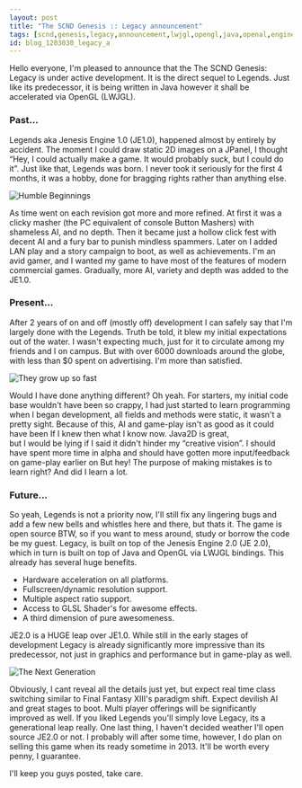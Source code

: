 ```yaml
---
layout: post
title: "The SCND Genesis :: Legacy announcement"
tags: [scnd,genesis,legacy,announcement,lwjgl,opengl,java,openal,engine]
id: blog_1203030_legacy_a
---
```

Hello everyone, I'm pleased to announce that the The SCND Genesis: Legacy is under active development. It is the direct 
sequel to Legends. Just like its predecessor, it is being written in Java however it shall be accelerated via OpenGL (LWJGL).

### Past...
Legends aka Jenesis Engine 1.0 (JE1.0), happened almost by entirely by accident. The moment I could draw static 2D images 
on a JPanel, I thought “Hey, I could actually make a game. It would probably suck, but I could do it”. Just like that, 
Legends was born. I never took it seriously for the first 4 months, it was a hobby, done for bragging rights rather than anything else.
    
![Humble Beginnings](http://www.scndgen.com/game/Screenshot-3.jpg)
    
As time went on each revision got more and more refined. At first it was a clicky masher (the PC equivalent of console 
Button Mashers) with shameless AI, and no depth. Then it became just a hollow click fest with decent AI and a fury bar to 
punish mindless spammers. Later on I added LAN play and a story campaign to boot, as well as achievements. 
I'm an avid gamer, and I wanted my game to have most of the  features of modern commercial games. Gradually, more AI, 
variety and depth was added to the JE1.0.

### Present...
After 2 years of on and off (mostly off) development I can safely say that I'm largely done with the Legends. Truth be told, 
it blew my initial expectations out of the water. I wasn't expecting much, just for it to circulate among my friends and 
I on campus. But with over 6000 downloads around the globe, with less than $0 spent on advertising. I'm more than satisfied.
    
![They grow up so fast](http://www.scndgen.com/game/comp1.png)
    
Would I have done anything different? Oh yeah. For starters, my initial code base wouldn't have been so crappy, 
I had just started to learn programming when I began development, all fields and methods were static, it wasn't a pretty 
sight. Because of this, AI and game-play isn't as good as it could have been If I knew then what I know now. Java2D is great,  
but I would be lying if I said it didn't hinder my “creative vision”. I should have spent more time in alpha and should 
have gotten more input/feedback on game-play earlier on But hey! The purpose of making mistakes is to learn right? And did I learn a lot.

### Future...
So yeah, Legends is not a priority now, I'll still fix any lingering bugs and add a few new bells and whistles here and 
there, but thats it. The game is open source BTW, so if you want to mess around, study or borrow the code be my guest.
Legacy, is built on top of the Jenesis Engine 2.0 (JE 2.0), which in turn is built on top of Java and OpenGL via LWJGL 
bindings. This already has several huge benefits.
- Hardware acceleration on all platforms.
- Fullscreen/dynamic resolution support.
- Multiple aspect ratio support.
- Access to GLSL Shader's for awesome effects.
- A third dimension of pure awesomeness.

JE2.0 is a HUGE leap over JE1.0. While still in the early stages of development Legacy is already significantly more impressive than its predecessor, not just in graphics and performance but in game-play as well.

![The Next Generation](http://www.scndgen.com/blog/res/scndgen_768p_15326.png)
    
Obviously, I cant reveal all the details just yet, but expect real time class switching similar to Final Fantasy XIII's 
paradigm shift. Expect devilish AI and great stages to boot. Multi player offerings will be significantly improved as well. 
If you liked Legends you'll simply love Legacy, its a generational leap really.
One last thing, I haven't decided weather I'll open source JE2.0 or not. I probably will after some time, however, I do 
plan on selling this game when its ready sometime in 2013. It'll be worth every penny, I guarantee.

I'll keep you guys posted, take care.